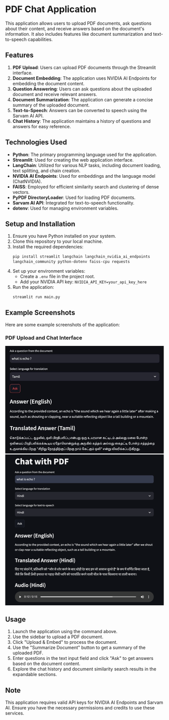 # PDF Chat Application

This application allows users to upload PDF documents, ask questions about their content, and receive answers based on the document's information. It also includes features like document summarization and text-to-speech capabilities.

## Features

1. **PDF Upload**: Users can upload PDF documents through the Streamlit interface.
2. **Document Embedding**: The application uses NVIDIA AI Endpoints for embedding the document content.
3. **Question Answering**: Users can ask questions about the uploaded document and receive relevant answers.
4. **Document Summarization**: The application can generate a concise summary of the uploaded document.
5. **Text-to-Speech**: Answers can be converted to speech using the Sarvam AI API.
6. **Chat History**: The application maintains a history of questions and answers for easy reference.

## Technologies Used

- **Python**: The primary programming language used for the application.
- **Streamlit**: Used for creating the web application interface.
- **LangChain**: Utilized for various NLP tasks, including document loading, text splitting, and chain creation.
- **NVIDIA AI Endpoints**: Used for embeddings and the language model (ChatNVIDIA).
- **FAISS**: Employed for efficient similarity search and clustering of dense vectors.
- **PyPDF DirectoryLoader**: Used for loading PDF documents.
- **Sarvam AI API**: Integrated for text-to-speech functionality.
- **dotenv**: Used for managing environment variables.

## Setup and Installation

1. Ensure you have Python installed on your system.
2. Clone this repository to your local machine.
3. Install the required dependencies:
   ```
   pip install streamlit langchain langchain_nvidia_ai_endpoints langchain_community python-dotenv faiss-cpu requests
   ```
4. Set up your environment variables:
   - Create a `.env` file in the project root.
   - Add your NVIDIA API key: `NVIDIA_API_KEY=your_api_key_here`
5. Run the application:
   ```
   streamlit run main.py
   ```
## Example Screenshots

Here are some example screenshots of the application:

### PDF Upload and Chat Interface
![PDF Upload and Chat Interface](ncert1.jfif)
![Document Summary and Question Answering](ncert2.png)

## Usage

1. Launch the application using the command above.
2. Use the sidebar to upload a PDF document.
3. Click "Upload & Embed" to process the document.
4. Use the "Summarize Document" button to get a summary of the uploaded PDF.
5. Enter questions in the text input field and click "Ask" to get answers based on the document content.
6. Explore the chat history and document similarity search results in the expandable sections.

## Note

This application requires valid API keys for NVIDIA AI Endpoints and Sarvam AI. Ensure you have the necessary permissions and credits to use these services.
